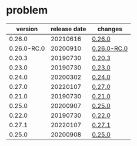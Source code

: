 # problem	


|version|release date|changes|
|---|---|---|
|0.26.0|20210616|[0.26.0](./0.26.0-20210616.md)|
|0.26.0-RC.0|20200910|[0.26.0-RC.0](./0.26.0-RC.0-20200910.md)|
|0.20.3|20190730|[0.20.3](./0.20.3-20190730.md)|
|0.23.0|20190730|[0.23.0](./0.23.0-20190730.md)|
|0.24.0|20200302|[0.24.0](./0.24.0-20200302.md)|
|0.27.0|20220107|[0.27.0](./0.27.0-20220107.md)|
|0.21.0|20190730|[0.21.0](./0.21.0-20190730.md)|
|0.25.0|20200907|[0.25.0](./0.25.0-20200907.md)|
|0.22.0|20190730|[0.22.0](./0.22.0-20190730.md)|
|0.27.1|20220107|[0.27.1](./0.27.1-20220107.md)|
|0.25.0|20200908|[0.25.0](./0.25.0-20200908.md)|

